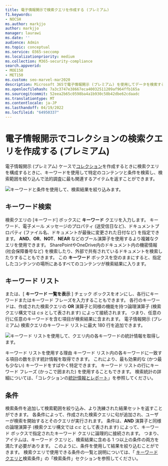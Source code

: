 ```yaml
---
title: 電子情報開示で検索クエリを作成する (プレミアム)
f1.keywords:
- NOCSH
ms.author: markjjo
author: markjjo
manager: laurawi
ms.date: ''
audience: Admin
ms.topic: conceptual
ms.service: O365-seccomp
ms.localizationpriority: medium
ms.collection: M365-security-compliance
search.appverid:
- MOE150
- MET150
ms.custom: seo-marvel-mar2020
description: Microsoft 365で電子情報開示 (プレミアム) を使用してデータを検索する場合は、キーワードと条件を使用して検索範囲を絞り込みます。
ms.openlocfilehash: 7a3c3747e38667eca40032511209af964ffb165a
ms.sourcegitcommit: 52eea2b65c0598ba4a1b930c58b42dbe62cdaadc
ms.translationtype: MT
ms.contentlocale: ja-JP
ms.lasthandoff: 04/19/2022
ms.locfileid: "64950337"
---
```

# <a name="build-search-queries-for-collections-in-ediscovery-premium"></a>電子情報開示でコレクションの検索クエリを作成する (プレミアム)

電子情報開示 (プレミアム) ケースで[コレクション](collections-overview.md)を作成するときに検索クエリを構成するときに、キーワードを使用して特定のコンテンツと条件を検索し、検索範囲を絞り込んで法的調査に最も関連するアイテムを返すことができます。

![キーワードと条件を使用して、検索結果を絞り込みます。](../media/SearchQueryBox.png)

## <a name="keyword-searches"></a>キーワード検索

検索クエリの [キーワード] ボックスに **キーワード** クエリを入力します。 キーワード、電子メール メッセージのプロパティ (送受信日など)、ドキュメントプロパティ (ファイル名、ドキュメントが最後に変更された日付など) を指定できます。 **AND**、**OR**、**NOT**、**NEAR** などのブール演算子を使用するより複雑なクエリを使用できます。 SharePointやOneDrive内のドキュメント内の機密情報 (社会保障番号など) を検索したり、外部で共有されているドキュメントを検索したりすることもできます。 この **キーワード** ボックスを空のままにすると、指定したコンテンツの場所にあるすべてのコンテンツが検索結果に入ります。

## <a name="keyword-list"></a>キーワード リスト

または、[ **キーワード 一覧を表示** ] チェック ボックスをオンにし、各行にキーワードまたはキーワード フレーズを入力することもできます。 各行のキーワードは、作成された検索クエリの **OR** 演算子と同様の機能を持つ論理演算子 (検索クエリ構文では *c:s* として表されます) によって接続されます。 つまり、任意の行に任意のキーワードを含む項目が検索結果に含まれます。 電子情報開示 (プレミアム) 検索クエリのキーワード リストに最大 180 行を追加できます。

![キーワード リストを使用して、クエリ内の各キーワードの統計情報を取得します。](../media/KeywordListSearch.png)

キーワード リストを使用する理由 キーワード リスト内の各キーワードに一致する項目の数を示す統計情報を取得できます。 これにより、最も効果的な (かつ最も少ない) キーワードをすばやく特定できます。 キーワード リストの行にキーワード フレーズ (かっこで囲まれた) を使用することもできます。 検索統計の詳細については、「コレクションの[統計情報とレポート](collection-statistics-reports.md)」を参照してください。

## <a name="conditions"></a>条件

検索条件を追加して検索範囲を絞り込み、より洗練された結果セットを返すことができます。 各条件によって、作成された検索クエリに句が追加され、ユーザーが検索を開始するとそのクエリが実行されます。 条件は、**AND** 演算子と同様の論理演算子 (検索クエリ構文では *c:c* として表されます) によって、キーワード ボックスで指定されたキーワード クエリに論理的に接続されます。 つまり、アイテムは、キーワード クエリと、検索結果に含める 1 つ以上の条件の両方を満たす必要があります。 このように、条件を使用して結果を絞り込むことができます。 検索クエリで使用できる条件の一覧と説明については、「 [キーワード クエリと](keyword-queries-and-search-conditions.md#search-conditions)検索条件」の「検索条件」セクションを参照してください。
